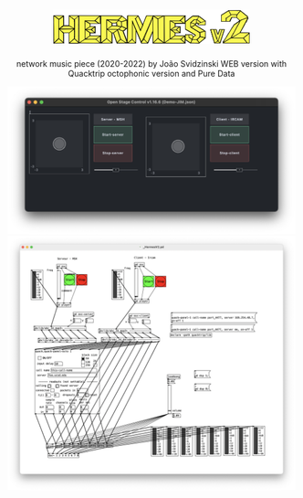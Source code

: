 <p align="center">
  <h1 align="center"> <img src="https://github.com/JoaoSvidzinski/HermesV2/blob/main/docs/HERMES_LOGO-jaune3.png" alt="HermesV2_logo"/></h1>
  <p align="center">
    network music piece (2020-2022) by João Svidzinski
    WEB version with Quacktrip octophonic version and Pure Data
  </p>
</p>

![Port_config](doc/fig1-OSC.png)
![Port_config](doc/fig2-patchPd.png)
